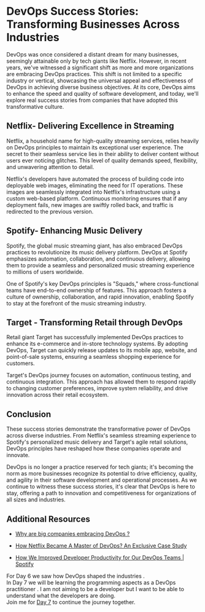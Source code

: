 
# DevOps Success Stories: Transforming Businesses Across Industries

DevOps was once considered a distant dream for many businesses, seemingly attainable only by tech giants like Netflix. However, in recent years, we've witnessed a significant shift as more and more organizations are embracing DevOps practices. This shift is not limited to a specific industry or vertical, showcasing the universal appeal and effectiveness of DevOps in achieving diverse business objectives. At its core, DevOps aims to enhance the speed and quality of software development, and today, we'll explore real success stories from companies that have adopted this transformative culture.

## Netflix- Delivering Excellence in Streaming

Netflix, a household name for high-quality streaming services, relies heavily on DevOps principles to maintain its exceptional user experience. The secret to their seamless service lies in their ability to deliver content without users ever noticing glitches. This level of quality demands speed, flexibility, and unwavering attention to detail.

Netflix's developers have automated the process of building code into deployable web images, eliminating the need for IT operations. These images are seamlessly integrated into Netflix's infrastructure using a custom web-based platform. Continuous monitoring ensures that if any deployment fails, new images are swiftly rolled back, and traffic is redirected to the previous version.

## Spotify- Enhancing Music Delivery

Spotify, the global music streaming giant, has also embraced DevOps practices to revolutionize its music delivery platform. DevOps at Spotify emphasizes automation, collaboration, and continuous delivery, allowing them to provide a seamless and personalized music streaming experience to millions of users worldwide.

One of Spotify's key DevOps principles is "Squads," where cross-functional teams have end-to-end ownership of features. This approach fosters a culture of ownership, collaboration, and rapid innovation, enabling Spotify to stay at the forefront of the music streaming industry.

## Target - Transforming Retail through DevOps

Retail giant Target has successfully implemented DevOps practices to enhance its e-commerce and in-store technology systems. By adopting DevOps, Target can quickly release updates to its mobile app, website, and point-of-sale systems, ensuring a seamless shopping experience for customers.

Target's DevOps journey focuses on automation, continuous testing, and continuous integration. This approach has allowed them to respond rapidly to changing customer preferences, improve system reliability, and drive innovation across their retail ecosystem.

## Conclusion

These success stories demonstrate the transformative power of DevOps across diverse industries. From Netflix's seamless streaming experience to Spotify's personalized music delivery and Target's agile retail solutions, DevOps principles have reshaped how these companies operate and innovate.

DevOps is no longer a practice reserved for tech giants; it's becoming the norm as more businesses recognize its potential to drive efficiency, quality, and agility in their software development and operational processes. As we continue to witness these success stories, it's clear that DevOps is here to stay, offering a path to innovation and competitiveness for organizations of all sizes and industries.

## Additional Resources 

- <a href="https://www.infosys.com/about/knowledge-institute/insights/documents/companies-embracing.pdf">Why are big companies embracing DevOps ?  </a>

- <a href="https://www.simform.com/blog/netflix-devops-case-study/">How Netflix Became A Master of DevOps? An Exclusive Case Study </a>

- <a href="https://engineering.atspotify.com/2020/08/how-we-improved-developer-productivity-for-our-devops-teams/">How We Improved Developer Productivity for Our DevOps Teams | Spotify </a>

For Day 6 we saw how DevOps shaped the industries . <br>
In Day 7 we will be learning the programming aspects as a DevOps practitioner . I am not aiming to be a developer but I want to be able to understand what the developers are doing. 
<br>
Join me for <a href="https://github.com/DebankanSarkar989/90DaysOfDevOps/blob/main/Days/Day-07.md">Day 7</a> to continue the journey together.